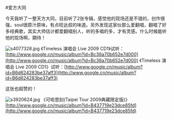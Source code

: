 #爱方大同

今天我听了一整天方大同，目前听了2张专辑，感觉他的现场还是不错的，创作很强，soul很原汁原味，有点旺达叔的味道。另外发现这家伙那么爱翻唱，翻唱了好多经典歌，其实大师估计都爱翻唱别人，听的多唱的多，才有灵感。什么时候能听他的现场啊，期待！

![s4077328.jpg](http://t.douban.com/lpic/s4077328.jpg "s4077328.jpg")
<span>《Timeless 演唱会 Live 2009 CD1》试听：[http://www.google.cn/music/album?id=Bc36a70b652e7d000](http://www.google.cn/music/album?id=Bc36a70b652e7d000)</span>
<span>《Timeless 演唱会 Live 2009 CD1》试听：</span>[http://www.google.cn/music/album?id=B6d624283be37aff3](http://www.google.cn/music/album?id=B6d624283be37aff3)

这张也超赞的！

![s3920624.jpg](http://t.douban.com/lpic/s3920624.jpg "s3920624.jpg")
<span>《可啦思刻(Taipei Tour 2009典藏限定版)》[http://www.google.cn/music/album?id=B437719e23dce85fd](http://www.google.cn/music/album?id=B437719e23dce85fd)</span>